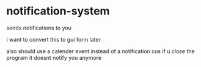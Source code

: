 # notification-system
sends notifications to you

i want to convert this to gui form later

also should use a calender event instead of a notification cus if u close the program it doesnt notify you anymore
